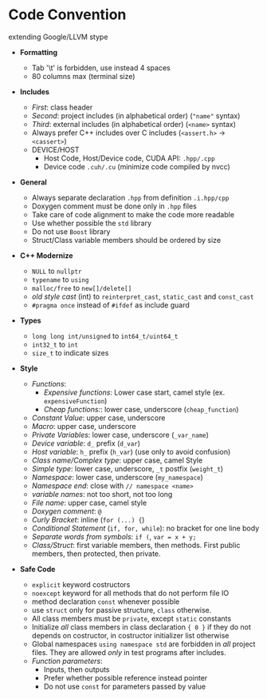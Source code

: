 # Code Convention #

extending Google/LLVM stype

* **Formatting**
    - Tab '\t' is forbidden, use instead 4 spaces
    - 80 columns max (terminal size)


* **Includes**
    - *First*: class header
    - *Second*: project includes (in alphabetical order) (`"name"` syntax)
    - *Third*: external includes (in alphabetical order) (`<name>` syntax)
    - Always prefer C++ includes over C includes (`<assert.h>` -> `<cassert>`)
    - DEVICE/HOST
        - Host Code, Host/Device code, CUDA API: `.hpp/.cpp`
        - Device code `.cuh/.cu` (minimize code compiled by nvcc)


* **General**
    - Always separate declaration `.hpp` from definition `.i.hpp/cpp`
    - Doxygen comment must be done only in `.hpp` files
    - Take care of code alignment to make the code more readable
    - Use whether possible the `std` library
    - Do not use `Boost` library
    - Struct/Class variable members should be ordered by size


* **C++ Modernize**
    - `NULL` to `nullptr`
    - `typename` to `using`
    - `malloc/free` to `new[]/delete[]`
    - *old style cast* (int) to `reinterpret_cast`, `static_cast` and
      `const_cast`
    - `#pragma once` instead of `#ifdef` as include guard


* **Types**
    - `long long int/unsigned` to `int64_t/uint64_t`
    - `int32_t` to `int`
    - `size_t` to indicate sizes


* **Style**
    - *Functions*:
        - *Expensive functions*: Lower case start, camel style
            (ex. `expensiveFunction`)
        - *Cheap functions:*: lower case, underscore (`cheap_function`)
    - *Constant Value*:    upper case, underscore
    - *Macro*:             upper case, underscore
    - *Private Variables*: lower case, underscore (`_var_name`)
    - *Device variable*: `d_` prefix (`d_var`)
    - *Host variable*:   `h_` prefix (`h_var`) (use only to avoid confusion)
    - *Class name/Complex type*: upper case, camel Style
    - *Simple type*:  lower case, underscore, `_t` postfix (`weight_t`)
    - *Namespace*: lower case, underscore (`my_namespace`)
    - *Namespace end*: close with `// namespace <name>`
    - *variable names*: not too short, not too long
    - *File name*: upper case, camel style
    - *Doxygen comment*: `@`
    - *Curly Bracket*: inline (`for (...) {`)
    - *Conditional Statement* (`if, for, while`): no bracket for one line body
    - *Separate words from symbols*: `if (`, `var = x + y;`
    - *Class/Struct*: first variable members, then methods.
                      First public members, then protected, then private.


* **Safe Code**
    - `explicit` keyword costructors
    - `noexcept` keyword for all methods that do not perform file IO
    - method declaration `const` whenever possible
    - use `struct` only for passive structure, `class` otherwise.
    - All class members must be `private`, except `static` constants
    - Initialize *all* class members in class declaration `{ 0 }` if they do not
      depends on costructor, in costructor initializer list otherwise
    - Global namespaces `using namespace std` are forbidden in *all* project
      files. They are allowed *only* in test programs after includes.
    - *Function parameters*:
        - Inputs, then outputs
        - Prefer whether possible reference instead pointer
        - Do not use `const` for parameters passed by value
